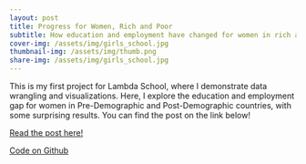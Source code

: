 ```yaml
---
layout: post
title: Progress for Women, Rich and Poor
subtitle: How education and employment have changed for women in rich and poor countries
cover-img: /assets/img/girls_school.jpg
thumbnail-img: /assets/img/thumb.png
share-img: /assets/img/girls_school.jpg
---
```


This is my first project for Lambda School, where I demonstrate data wrangling and visualizations. Here, I explore the education and employment gap for women in Pre-Demographic and Post-Demographic countries, with some surprising results. You can find the post on the link below!

[Read the post here!](https://temsy-chen.medium.com/progress-for-women-rich-and-poor-37da88cd6d3e)

[Code on Github](https://github.com/TemsyChen/Lambda_Unit1_Build/blob/main/TemsyChen_BuildSprintChallenge_v9.ipynb)
